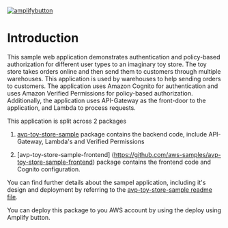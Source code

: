 [![amplifybutton](https://oneclick.amplifyapp.com/button.svg)](https://console.aws.amazon.com/amplify/home#/deploy?repo=https://github.com/aws-samples/avp-toy-store-sample-frontend)


# Introduction

This sample web application demonstrates authentication and policy-based authorization for different user types to an imaginary toy store. The toy store takes orders online and then send them to customers through multiple warehouses. This application is used by warehouses to help sending orders to customers.
The application uses Amazon Cognito for authentication and uses Amazon Verified Permissions for policy-based authorization. Additionally, the application uses API-Gateway as the front-door to the application, and Lambda to process requests.

This application is split across 2 packages 

1. [avp-toy-store-sample](https://github.com/apandays/avp-toy-store-sample/) package contains the backend code, include API-Gateway, Lambda's and Verified Permissions 

2. [avp-toy-store-sample-frontend] (https://github.com/aws-samples/avp-toy-store-sample-frontend) package contains the frontend code and Cognito configuration.

You can find further details about the sampel application, including it's design and deployment by referring to the [avp-toy-store-sample readme file](https://gitlab.aws.dev/pabhi/avp-toy-store-sample/-/blob/main/README.md?ref_type=heads). 

You can deploy this package to you AWS account by using the deploy using Amplify button.  
